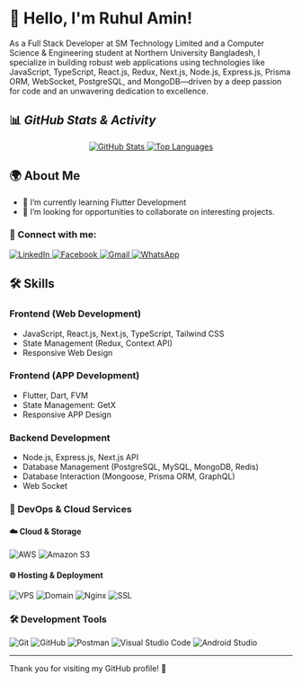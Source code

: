 # 👋 Hello, I'm Ruhul Amin!

As a Full Stack Developer at SM Technology Limited and a Computer Science & Engineering student at Northern University Bangladesh, I specialize in building robust web applications using technologies like JavaScript, TypeScript, React.js, Redux, Next.js, Node.js, Express.js, Prisma ORM, WebSocket, PostgreSQL, and MongoDB—driven by a deep passion for code and an unwavering dedication to excellence.

## 📊 *GitHub Stats & Activity*
<p align="center">
  <a href="https://github.com/ruhulamin-et15">
    <img src="https://github-readme-stats.vercel.app/api?username=ruhulamin-et15&show_icons=true&theme=tokyonight" alt="GitHub Stats" />
  </a>
  <a href="https://github.com/anuraghazra/github-readme-stats">
    <img src="https://github-readme-stats.vercel.app/api/top-langs/?username=ruhulamin-et15&layout=compact&theme=tokyonight" alt="Top Languages" />
  </a>
</p>



## 🌍 About Me

- 🌱 I’m currently learning Flutter Development  
- 💼 I’m looking for opportunities to collaborate on interesting projects.  

### 📱 Connect with me:
<p align="left">
  <a href="https://linkedin.com/in/ruhulamin-fsd" target="_blank">
    <img src="https://img.shields.io/badge/LinkedIn-0077B5?style=for-the-badge&logo=linkedin&logoColor=white" alt="LinkedIn"/>
  </a>
  <a href="https://facebook.com/ruhulamin.fsd" target="_blank">
    <img src="https://img.shields.io/badge/Facebook-1877F2?style=for-the-badge&logo=facebook&logoColor=white" alt="Facebook"/>
  </a>
  <a href="mailto:ruhulamin.et15@gmail.com" target="_blank">
    <img src="https://img.shields.io/badge/Gmail-D14836?style=for-the-badge&logo=gmail&logoColor=white" alt="Gmail"/>
  </a>
  <a href="https://wa.me/+8801762717397" target="_blank">
    <img src="https://img.shields.io/badge/WhatsApp-25D366?style=for-the-badge&logo=whatsapp&logoColor=white" alt="WhatsApp"/>
  </a>
</p>




## 🛠️ Skills

### Frontend (Web Development)

- JavaScript, React.js, Next.js, TypeScript, Tailwind CSS
- State Management (Redux, Context API)
- Responsive Web Design

### Frontend (APP Development)

- Flutter, Dart, FVM
- State Management: GetX
- Responsive APP Design

### Backend Development

- Node.js, Express.js, Next.js API
- Database Management (PostgreSQL, MySQL, MongoDB, Redis)
- Database Interaction (Mongoose, Prisma ORM, GraphQL)
- Web Socket

### 🚀 DevOps & Cloud Services

#### ☁️ Cloud & Storage
<p align="left">
  <img src="https://img.shields.io/badge/AWS-232F3E?style=for-the-badge&logo=amazon-aws&logoColor=white" alt="AWS"/>
  <img src="https://img.shields.io/badge/Amazon%20S3-569A31?style=for-the-badge&logo=amazon-s3&logoColor=white" alt="Amazon S3"/>
</p>

#### 🌐 Hosting & Deployment
<p align="left">
  <img src="https://img.shields.io/badge/VPS-0078D7?style=for-the-badge&logo=windows&logoColor=white" alt="VPS"/>
  <img src="https://img.shields.io/badge/Domain-4285F4?style=for-the-badge&logo=google-domains&logoColor=white" alt="Domain"/>
  <img src="https://img.shields.io/badge/Nginx-009639?style=for-the-badge&logo=nginx&logoColor=white" alt="Nginx"/>
  <img src="https://img.shields.io/badge/SSL-FFD700?style=for-the-badge&logo=letsencrypt&logoColor=white" alt="SSL"/>
</p>

### 🛠 Development Tools

<p align="left">
  <img src="https://img.shields.io/badge/Git-F05032?style=for-the-badge&logo=git&logoColor=white" alt="Git"/>
  <img src="https://img.shields.io/badge/GitHub-181717?style=for-the-badge&logo=github&logoColor=white" alt="GitHub"/>
  <img src="https://img.shields.io/badge/Postman-FF6C37?style=for-the-badge&logo=postman&logoColor=white" alt="Postman"/>
  <img src="https://img.shields.io/badge/VS%20Code-007ACC?style=for-the-badge&logo=visual-studio-code&logoColor=white" alt="Visual Studio Code"/>
  <img src="https://img.shields.io/badge/Android%20Studio-3DDC84?style=for-the-badge&logo=android-studio&logoColor=white" alt="Android Studio"/>
</p>


---

Thank you for visiting my GitHub profile! 🌟
